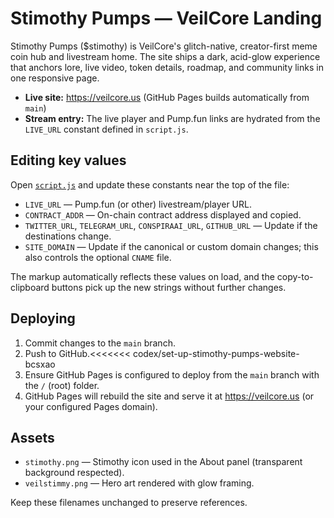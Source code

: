 # Stimothy Pumps — VeilCore Landing

Stimothy Pumps ($stimothy) is VeilCore's glitch-native, creator-first meme coin hub and livestream home. The site ships a dark, acid-glow experience that anchors lore, live video, token details, roadmap, and community links in one responsive page.

- **Live site:** https://veilcore.us (GitHub Pages builds automatically from `main`)
- **Stream entry:** The live player and Pump.fun links are hydrated from the `LIVE_URL` constant defined in `script.js`.

## Editing key values

Open [`script.js`](./script.js) and update these constants near the top of the file:

- `LIVE_URL` — Pump.fun (or other) livestream/player URL.
- `CONTRACT_ADDR` — On-chain contract address displayed and copied.
- `TWITTER_URL`, `TELEGRAM_URL`, `CONSPIRAAI_URL`, `GITHUB_URL` — Update if the destinations change.
- `SITE_DOMAIN` — Update if the canonical or custom domain changes; this also controls the optional `CNAME` file.

The markup automatically reflects these values on load, and the copy-to-clipboard buttons pick up the new strings without further changes.

## Deploying

1. Commit changes to the `main` branch.
2. Push to GitHub.<<<<<<< codex/set-up-stimothy-pumps-website-bcsxao
3. Ensure GitHub Pages is configured to deploy from the `main` branch with the `/` (root) folder.
4. GitHub Pages will rebuild the site and serve it at https://veilcore.us (or your configured Pages domain).

## Assets

- `stimothy.png` — Stimothy icon used in the About panel (transparent background respected).
- `veilstimmy.png` — Hero art rendered with glow framing.

Keep these filenames unchanged to preserve references.
